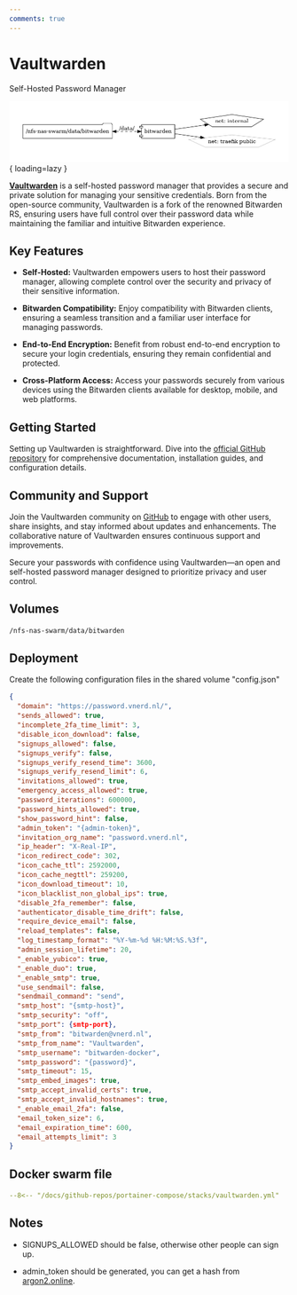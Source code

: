 ```yaml
---
comments: true
---
```


# Vaultwarden

Self-Hosted Password Manager

![vaultwarden diagram](../assets/diagrams/vaultwarden.png){ loading=lazy }

[**Vaultwarden**](https://github.com/dani-garcia/vaultwarden) is a self-hosted password manager that provides a secure and private solution for managing your sensitive credentials. Born from the open-source community, Vaultwarden is a fork of the renowned Bitwarden RS, ensuring users have full control over their password data while maintaining the familiar and intuitive Bitwarden experience.

## Key Features

- **Self-Hosted:** Vaultwarden empowers users to host their password manager, allowing complete control over the security and privacy of their sensitive information.

- **Bitwarden Compatibility:** Enjoy compatibility with Bitwarden clients, ensuring a seamless transition and a familiar user interface for managing passwords.

- **End-to-End Encryption:** Benefit from robust end-to-end encryption to secure your login credentials, ensuring they remain confidential and protected.

- **Cross-Platform Access:** Access your passwords securely from various devices using the Bitwarden clients available for desktop, mobile, and web platforms.

## Getting Started

Setting up Vaultwarden is straightforward. Dive into the [official GitHub repository](https://github.com/dani-garcia/vaultwarden) for comprehensive documentation, installation guides, and configuration details.

## Community and Support

Join the Vaultwarden community on [GitHub](https://github.com/dani-garcia/vaultwarden) to engage with other users, share insights, and stay informed about updates and enhancements. The collaborative nature of Vaultwarden ensures continuous support and improvements.

Secure your passwords with confidence using Vaultwarden—an open and self-hosted password manager designed to prioritize privacy and user control.


## Volumes

```bash
/nfs-nas-swarm/data/bitwarden
```

## Deployment
Create the following configuration files in the shared volume "config.json"
```json
{
  "domain": "https://password.vnerd.nl/",
  "sends_allowed": true,
  "incomplete_2fa_time_limit": 3,
  "disable_icon_download": false,
  "signups_allowed": false,
  "signups_verify": false,
  "signups_verify_resend_time": 3600,
  "signups_verify_resend_limit": 6,
  "invitations_allowed": true,
  "emergency_access_allowed": true,
  "password_iterations": 600000,
  "password_hints_allowed": true,
  "show_password_hint": false,
  "admin_token": "{admin-token}",
  "invitation_org_name": "password.vnerd.nl",
  "ip_header": "X-Real-IP",
  "icon_redirect_code": 302,
  "icon_cache_ttl": 2592000,
  "icon_cache_negttl": 259200,
  "icon_download_timeout": 10,
  "icon_blacklist_non_global_ips": true,
  "disable_2fa_remember": false,
  "authenticator_disable_time_drift": false,
  "require_device_email": false,
  "reload_templates": false,
  "log_timestamp_format": "%Y-%m-%d %H:%M:%S.%3f",
  "admin_session_lifetime": 20,
  "_enable_yubico": true,
  "_enable_duo": true,
  "_enable_smtp": true,
  "use_sendmail": false,
  "sendmail_command": "send",
  "smtp_host": "{smtp-host}",
  "smtp_security": "off",
  "smtp_port": {smtp-port},
  "smtp_from": "bitwarden@vnerd.nl",
  "smtp_from_name": "Vaultwarden",
  "smtp_username": "bitwarden-docker",
  "smtp_password": "{password}",
  "smtp_timeout": 15,
  "smtp_embed_images": true,
  "smtp_accept_invalid_certs": true,
  "smtp_accept_invalid_hostnames": true,
  "_enable_email_2fa": false,
  "email_token_size": 6,
  "email_expiration_time": 600,
  "email_attempts_limit": 3
}

```


## Docker swarm file
``` yaml linenums="1" 
--8<-- "/docs/github-repos/portainer-compose/stacks/vaultwarden.yml"
```

## Notes

- SIGNUPS_ALLOWED should be false, otherwise other people can sign up.

- admin_token should be generated, you can get a hash from [argon2.online](https://argon2.online/).